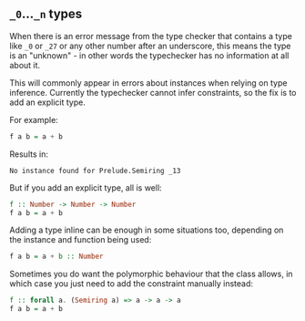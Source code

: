 ## `_0`...`_n` types

When there is an error message from the type checker that contains a type like `_0` or `_27` or any other number after an underscore, this means the type is an "unknown" - in other words the typechecker has no information at all about it.

This will commonly appear in errors about instances when relying on type inference. Currently the typechecker cannot infer constraints, so the fix is to add an explicit type.

For example:

``` purescript
f a b = a + b
```

Results in:

```
No instance found for Prelude.Semiring _13
```

But if you add an explicit type, all is well:

``` purescript
f :: Number -> Number -> Number
f a b = a + b
```

Adding a type inline can be enough in some situations too, depending on the instance and function being used:

``` purescript
f a b = a + b :: Number
```

Sometimes you do want the polymorphic behaviour that the class allows, in which case you just need to add the constraint manually instead:

``` purescript
f :: forall a. (Semiring a) => a -> a -> a
f a b = a + b
```